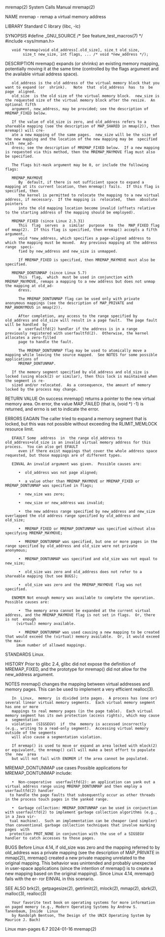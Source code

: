 mremap(2)							      System Calls Manual							     mremap(2)

NAME
       mremap - remap a virtual memory address

LIBRARY
       Standard C library (libc, -lc)

SYNOPSIS
       #define _GNU_SOURCE	   /* See feature_test_macros(7) */
       #include <sys/mman.h>

       void *mremap(void old_address[.old_size], size_t old_size,
		    size_t new_size, int flags, ... /* void *new_address */);

DESCRIPTION
       mremap()	 expands  (or  shrinks) an existing memory mapping, potentially moving it at the same time (controlled by the flags argument and the available
       virtual address space).

       old_address is the old address of the virtual memory block that you want to expand (or  shrink).	  Note	that  old_address  has	to  be	page  aligned.
       old_size	 is the old size of the virtual memory block.  new_size is the requested size of the virtual memory block after the resize.  An optional fifth
       argument, new_address, may be provided; see the description of MREMAP_FIXED below.

       If the value of old_size is zero, and old_address refers to a shareable mapping (see the description of MAP_SHARED in mmap(2)), then mremap() will cre‐
       ate a new mapping of the same pages.  new_size will be the size of the new mapping and the location of the new mapping may be  specified	 with  new_ad‐
       dress; see the description of MREMAP_FIXED below.  If a new mapping is requested via this method, then the MREMAP_MAYMOVE flag must also be specified.

       The flags bit-mask argument may be 0, or include the following flags:

       MREMAP_MAYMOVE
	      By  default, if there is not sufficient space to expand a mapping at its current location, then mremap() fails.  If this flag is specified, then
	      the kernel is permitted to relocate the mapping to a new virtual address, if necessary.  If the mapping is  relocated,  then  absolute  pointers
	      into the old mapping location become invalid (offsets relative to the starting address of the mapping should be employed).

       MREMAP_FIXED (since Linux 2.3.31)
	      This  flag  serves  a  similar  purpose  to  the	MAP_FIXED flag of mmap(2).  If this flag is specified, then mremap() accepts a fifth argument,
	      void *new_address, which specifies a page-aligned address to which the mapping must be moved.  Any previous mapping at the address range	speci‐
	      fied by new_address and new_size is unmapped.

	      If MREMAP_FIXED is specified, then MREMAP_MAYMOVE must also be specified.

       MREMAP_DONTUNMAP (since Linux 5.7)
	      This  flag,  which  must be used in conjunction with MREMAP_MAYMOVE, remaps a mapping to a new address but does not unmap the mapping at old_ad‐
	      dress.

	      The MREMAP_DONTUNMAP flag can be used only with private anonymous mappings (see the description of MAP_PRIVATE and MAP_ANONYMOUS in mmap(2)).

	      After completion, any access to the range specified by old_address and old_size will result in a page fault.  The page fault will be handled  by
	      a	 userfaultfd(2) handler if the address is in a range previously registered with userfaultfd(2).	 Otherwise, the kernel allocates a zero-filled
	      page to handle the fault.

	      The MREMAP_DONTUNMAP flag may be used to atomically move a mapping while leaving the source mapped.  See NOTES for some possible applications of
	      MREMAP_DONTUNMAP.

       If the memory segment specified by old_address and old_size is locked (using mlock(2) or similar), then this lock is maintained when the segment is re‐
       sized and/or relocated.	As a consequence, the amount of memory locked by the process may change.

RETURN VALUE
       On success mremap() returns a pointer to the new virtual memory area.  On error, the value MAP_FAILED (that is, (void *) -1) is returned, and errno  is
       set to indicate the error.

ERRORS
       EAGAIN The caller tried to expand a memory segment that is locked, but this was not possible without exceeding the RLIMIT_MEMLOCK resource limit.

       EFAULT Some  address  in	 the range old_address to old_address+old_size is an invalid virtual memory address for this process.  You can also get EFAULT
	      even if there exist mappings that cover the whole address space requested, but those mappings are of different types.

       EINVAL An invalid argument was given.  Possible causes are:

	      •	 old_address was not page aligned;

	      •	 a value other than MREMAP_MAYMOVE or MREMAP_FIXED or MREMAP_DONTUNMAP was specified in flags;

	      •	 new_size was zero;

	      •	 new_size or new_address was invalid;

	      •	 the new address range specified by new_address and new_size overlapped the old address range specified by old_address and old_size;

	      •	 MREMAP_FIXED or MREMAP_DONTUNMAP was specified without also specifying MREMAP_MAYMOVE;

	      •	 MREMAP_DONTUNMAP was specified, but one or more pages in the range specified by old_address and old_size were not private anonymous;

	      •	 MREMAP_DONTUNMAP was specified and old_size was not equal to new_size;

	      •	 old_size was zero and old_address does not refer to a shareable mapping (but see BUGS);

	      •	 old_size was zero and the MREMAP_MAYMOVE flag was not specified.

       ENOMEM Not enough memory was available to complete the operation.  Possible causes are:

	      •	 The memory area cannot be expanded at the current virtual address, and the MREMAP_MAYMOVE flag is not set in flags.  Or, there is not	enough
		 (virtual) memory available.

	      •	 MREMAP_DONTUNMAP was used causing a new mapping to be created that would exceed the (virtual) memory available.  Or, it would exceed the max‐
		 imum number of allowed mappings.

STANDARDS
       Linux.

HISTORY
       Prior to glibc 2.4, glibc did not expose the definition of MREMAP_FIXED, and the prototype for mremap() did not allow for the new_address argument.

NOTES
       mremap() changes the mapping between virtual addresses and memory pages.	 This can be used to implement a very efficient realloc(3).

       In  Linux,  memory  is divided into pages.  A process has (one or) several linear virtual memory segments.  Each virtual memory segment has one or more
       mappings to real memory pages (in the page table).  Each virtual memory segment has its own protection (access rights), which may cause a  segmentation
       violation  (SIGSEGV)  if	 the  memory is accessed incorrectly (e.g., writing to a read-only segment).  Accessing virtual memory outside of the segments
       will also cause a segmentation violation.

       If mremap() is used to move or expand an area locked with mlock(2) or equivalent, the mremap() call will make a best effort to populate	the  new  area
       but will not fail with ENOMEM if the area cannot be populated.

   MREMAP_DONTUNMAP use cases
       Possible applications for MREMAP_DONTUNMAP include:

       •  Non-cooperative  userfaultfd(2): an application can yank out a virtual address range using MREMAP_DONTUNMAP and then employ a userfaultfd(2) handler
	  to handle the page faults that subsequently occur as other threads in the process touch pages in the yanked range.

       •  Garbage collection: MREMAP_DONTUNMAP can be used in conjunction with userfaultfd(2) to implement garbage collection algorithms (e.g., in a Java vir‐
	  tual machine).  Such an implementation can be cheaper (and simpler) than conventional garbage collection techniques that involve marking pages  with
	  protection PROT_NONE in conjunction with the use of a SIGSEGV handler to catch accesses to those pages.

BUGS
       Before  Linux  4.14,  if	 old_size  was	zero  and  the mapping referred to by old_address was a private mapping (see the description of MAP_PRIVATE in
       mmap(2)), mremap() created a new private mapping unrelated to the original mapping.  This behavior was unintended and probably unexpected in user-space
       applications (since the intention of mremap() is to create a new mapping based on the original mapping).	 Since Linux 4.14, mremap() fails with the er‐
       ror EINVAL in this scenario.

SEE ALSO
       brk(2), getpagesize(2), getrlimit(2), mlock(2), mmap(2), sbrk(2), malloc(3), realloc(3)

       Your favorite text book on operating systems for more information on paged memory (e.g., Modern Operating Systems by Andrew S. Tanenbaum, Inside	 Linux
       by Randolph Bentson, The Design of the UNIX Operating System by Maurice J. Bach)

Linux man-pages 6.7							  2024-01-16								     mremap(2)
